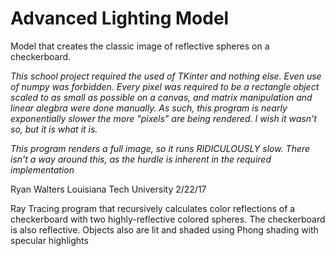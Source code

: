 # Advanced Lighting Model
Model that creates the classic image of reflective spheres on a checkerboard. 

*This school project required the used of TKinter and nothing else. Even use of numpy was forbidden. Every pixel was required to be a rectangle object scaled to as small as possible on a canvas, and matrix manipulation and linear alegbra were done manually. As such, this program is nearly exponentially slower the more "pixels" are being rendered. I wish it wasn't so, but it is what it is.*

*This program renders a full image, so it runs RIDICULOUSLY slow. There isn't a way around this, as the hurdle is inherent in the required implementation*

Ryan Walters
  Louisiana Tech University
  2/22/17

  Ray Tracing program that recursively calculates color reflections of a checkerboard with two highly-reflective
  colored spheres. The checkerboard is also reflective. Objects also are lit and shaded using Phong shading with
  specular highlights